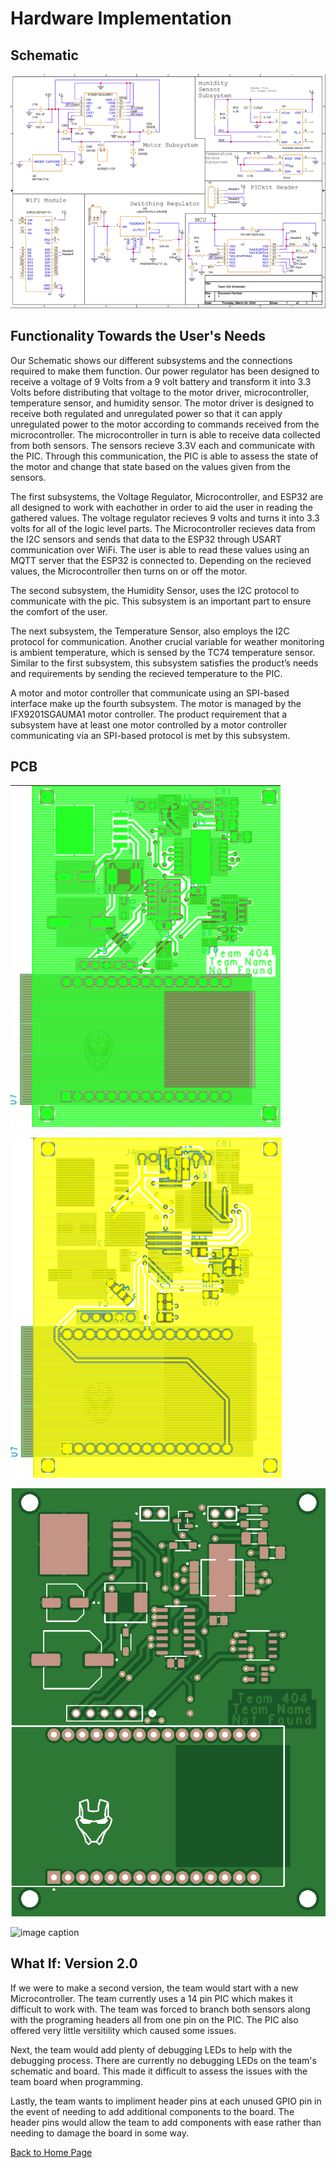 # Hardware Implementation
## Schematic
![image caption](Pictures/Final_Schematic2.png)

## Functionality Towards the User's Needs
Our Schematic shows our different subsystems and the connections required to make them function. Our power regulator has been designed to receive a voltage of 9 Volts from a 9 volt battery and transform it into 3.3 Volts before distributing that voltage to the motor driver, microcontroller, temperature sensor, and humidity sensor. The motor driver is designed to receive both regulated and unregulated power so that it can apply unregulated power to the motor according to commands received from the microcontroller. The microcontroller in turn is able to receive data collected from both sensors. The sensors recieve 3.3V each and communicate with the PIC. Through this communication, the PIC is able to assess the state of the motor and change that state based on the values given from the sensors.

The first subsystems, the Voltage Regulator, Microcontroller, and ESP32 are all designed to work with eachother in order to aid the user in reading the gathered values. The voltage regulator recieves 9 volts and turns it into 3.3 volts for all of the logic level parts. The Microcontroller recieves data from the I2C sensors and sends that data to the ESP32 through USART communication over WiFi. The user is able to read these values using an MQTT server that the ESP32 is connected to. Depending on the recieved values, the Microcontroller then turns on or off the motor.  

The second subsystem, the Humidity Sensor, uses the I2C protocol to communicate with the pic. This subsystem is an important part to ensure the comfort of the user. 

The next subsystem, the Temperature Sensor, also employs the I2C protocol for communication. Another crucial variable for weather monitoring is ambient temperature, which is sensed by the TC74 temperature sensor. Similar to the first subsystem, this subsystem satisfies the product’s needs and requirements by sending the recieved temperature to the PIC.

A motor and motor controller that communicate using an SPI-based interface make up the fourth subsystem. The motor is managed by the IFX9201SGAUMA1 motor controller. The product requirement that a subsystem have at least one motor controlled by a motor controller communicating via an SPI-based protocol is met by this subsystem.

## PCB
![image caption](Pictures/PCB_Top2.png)

![image caption](Pictures/PCB_Bottom2.png)

![image caption](Pictures/PCBTOP.png)

![image caption](Pictures/PCBBOTTOM.png)

## What If: Version 2.0
If we were to make a second version, the team would start with a new Microcontroller. The team currently uses a 14 pin PIC which makes it difficult to work with. The team was forced to branch both sensors along with the programing headers all from one pin on the PIC. The PIC also offered very little versitility which caused some issues. 

Next, the team would add plenty of debugging LEDs to help with the debugging process. There are currently no debugging LEDs on the team's schematic and board. This made it difficult to assess the issues with the team board when programming. 

Lastly, the team wants to impliment header pins at each unused GPIO pin in the event of needing to add additional components to the board. The header pins would allow the team to add components with ease rather than needing to damage the board in some way.


[Back to Home Page](/index.md)
